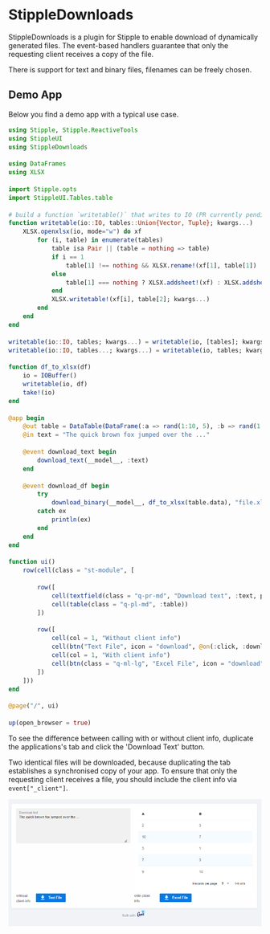 # StippleDownloads

StippleDownloads is a plugin for Stipple to enable download of dynamically generated files.
The event-based handlers guarantee that only the requesting client receives a copy of the file.

There is support for text and binary files, filenames can be freely chosen.


## Demo App
Below you find a demo app with a typical use case.

```julia
using Stipple, Stipple.ReactiveTools
using StippleUI
using StippleDownloads

using DataFrames
using XLSX

import Stipple.opts
import StippleUI.Tables.table

# build a function `writetable()` that writes to IO (PR currently pending)
function writetable(io::IO, tables::Union{Vector, Tuple}; kwargs...)
    XLSX.openxlsx(io, mode="w") do xf
        for (i, table) in enumerate(tables)
            table isa Pair || (table = nothing => table)
            if i == 1
                table[1] !== nothing && XLSX.rename!(xf[1], table[1])
            else
                table[1] === nothing ? XLSX.addsheet!(xf) : XLSX.addsheet!(xf, table[1])
            end
            XLSX.writetable!(xf[i], table[2]; kwargs...)
        end
    end
end

writetable(io::IO, tables; kwargs...) = writetable(io, [tables]; kwargs...)
writetable(io::IO, tables...; kwargs...) = writetable(io, tables; kwargs...)

function df_to_xlsx(df)
    io = IOBuffer()
    writetable(io, df)
    take!(io)
end

@app begin
    @out table = DataTable(DataFrame(:a => rand(1:10, 5), :b => rand(1:10, 5)))
    @in text = "The quick brown fox jumped over the ..."

    @event download_text begin
        download_text(__model__, :text)
    end

    @event download_df begin
        try
            download_binary(__model__, df_to_xlsx(table.data), "file.xlsx"; client = event["_client"])
        catch ex
            println(ex)
        end
    end
end

function ui()
    row(cell(class = "st-module", [

        row([
            cell(textfield(class = "q-pr-md", "Download text", :text, placeholder = "no output yet ...", :outlined, :filled, type = "textarea"))
            cell(table(class = "q-pl-md", :table))
        ])
              
        row([
            cell(col = 1, "Without client info")
            cell(btn("Text File", icon = "download", @on(:click, :download_text), color = "primary", nocaps = true))
            cell(col = 1, "With client info")
            cell(btn(class = "q-ml-lg", "Excel File", icon = "download", @on(:click, :download_df, :addclient), color = "primary", nocaps = true))
        ])
    ]))
end

@page("/", ui)

up(open_browser = true)

```

To see the difference between calling with or without client info, duplicate the applications's tab and click the 'Download Text' button.

Two identical files will be downloaded, because duplicating the tab establishes a synchronised copy of your app. To ensure that only the requesting client receives a file, you should include the client info via `event["_client"]`.
    
![Demo App](./docs/demo.png)